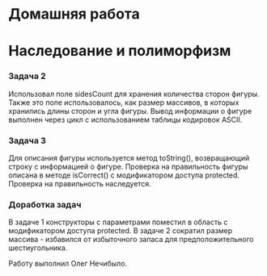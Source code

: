 # Домашняя работа
# Наследование и полиморфизм

### Задача 2
Использовал поле sidesCount для хранения количества сторон фигуры. Также это поле использовалось, как размер массивов, в которых хранились длины сторон и угла фигуры. Вывод информации о фигуре выполнен через цикл с использованием таблицы кодировок ASCII.
### Задача 3
Для описания фигуры используется метод toString(), возвращающий строку с информацией о фигуре. Проверка на правильность фигуры описана в методе isCorrect() с модификатором доступа protected. Проверка на правильность наследуется.
### Доработка задач
В задаче 1 конструкторы с параметрами поместил в область с модификатором доступа protected. В задаче 2 сократил размер массива - избавился от избыточного запаса для предположительного шестиугольника.

Работу выполнил Олег Нечибыло.